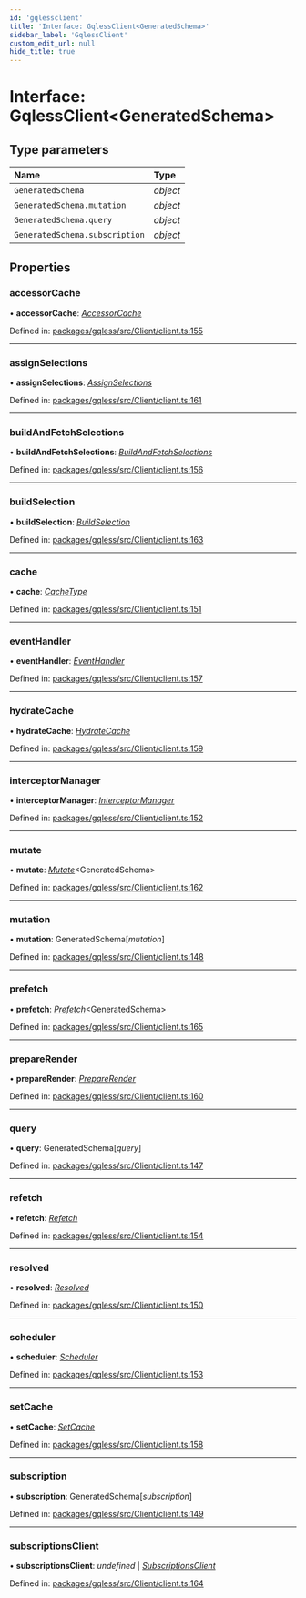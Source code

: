 ```yaml
---
id: 'gqlessclient'
title: 'Interface: GqlessClient<GeneratedSchema>'
sidebar_label: 'GqlessClient'
custom_edit_url: null
hide_title: true
---
```


# Interface: GqlessClient<GeneratedSchema\>

## Type parameters

| Name                           | Type     |
| :----------------------------- | :------- |
| `GeneratedSchema`              | _object_ |
| `GeneratedSchema.mutation`     | _object_ |
| `GeneratedSchema.query`        | _object_ |
| `GeneratedSchema.subscription` | _object_ |

## Properties

### accessorCache

• **accessorCache**: [_AccessorCache_](accessorcache.md)

Defined in: [packages/gqless/src/Client/client.ts:155](https://github.com/gqless/gqless/blob/master/packages/gqless/src/Client/client.ts#L155)

---

### assignSelections

• **assignSelections**: [_AssignSelections_](assignselections.md)

Defined in: [packages/gqless/src/Client/client.ts:161](https://github.com/gqless/gqless/blob/master/packages/gqless/src/Client/client.ts#L161)

---

### buildAndFetchSelections

• **buildAndFetchSelections**: [_BuildAndFetchSelections_](buildandfetchselections.md)

Defined in: [packages/gqless/src/Client/client.ts:156](https://github.com/gqless/gqless/blob/master/packages/gqless/src/Client/client.ts#L156)

---

### buildSelection

• **buildSelection**: [_BuildSelection_](buildselection.md)

Defined in: [packages/gqless/src/Client/client.ts:163](https://github.com/gqless/gqless/blob/master/packages/gqless/src/Client/client.ts#L163)

---

### cache

• **cache**: [_CacheType_](../modules.md#cachetype)

Defined in: [packages/gqless/src/Client/client.ts:151](https://github.com/gqless/gqless/blob/master/packages/gqless/src/Client/client.ts#L151)

---

### eventHandler

• **eventHandler**: [_EventHandler_](../classes/eventhandler.md)

Defined in: [packages/gqless/src/Client/client.ts:157](https://github.com/gqless/gqless/blob/master/packages/gqless/src/Client/client.ts#L157)

---

### hydrateCache

• **hydrateCache**: [_HydrateCache_](hydratecache.md)

Defined in: [packages/gqless/src/Client/client.ts:159](https://github.com/gqless/gqless/blob/master/packages/gqless/src/Client/client.ts#L159)

---

### interceptorManager

• **interceptorManager**: [_InterceptorManager_](interceptormanager.md)

Defined in: [packages/gqless/src/Client/client.ts:152](https://github.com/gqless/gqless/blob/master/packages/gqless/src/Client/client.ts#L152)

---

### mutate

• **mutate**: [_Mutate_](mutate.md)<GeneratedSchema\>

Defined in: [packages/gqless/src/Client/client.ts:162](https://github.com/gqless/gqless/blob/master/packages/gqless/src/Client/client.ts#L162)

---

### mutation

• **mutation**: GeneratedSchema[*mutation*]

Defined in: [packages/gqless/src/Client/client.ts:148](https://github.com/gqless/gqless/blob/master/packages/gqless/src/Client/client.ts#L148)

---

### prefetch

• **prefetch**: [_Prefetch_](prefetch.md)<GeneratedSchema\>

Defined in: [packages/gqless/src/Client/client.ts:165](https://github.com/gqless/gqless/blob/master/packages/gqless/src/Client/client.ts#L165)

---

### prepareRender

• **prepareRender**: [_PrepareRender_](preparerender.md)

Defined in: [packages/gqless/src/Client/client.ts:160](https://github.com/gqless/gqless/blob/master/packages/gqless/src/Client/client.ts#L160)

---

### query

• **query**: GeneratedSchema[*query*]

Defined in: [packages/gqless/src/Client/client.ts:147](https://github.com/gqless/gqless/blob/master/packages/gqless/src/Client/client.ts#L147)

---

### refetch

• **refetch**: [_Refetch_](refetch.md)

Defined in: [packages/gqless/src/Client/client.ts:154](https://github.com/gqless/gqless/blob/master/packages/gqless/src/Client/client.ts#L154)

---

### resolved

• **resolved**: [_Resolved_](resolved.md)

Defined in: [packages/gqless/src/Client/client.ts:150](https://github.com/gqless/gqless/blob/master/packages/gqless/src/Client/client.ts#L150)

---

### scheduler

• **scheduler**: [_Scheduler_](scheduler.md)

Defined in: [packages/gqless/src/Client/client.ts:153](https://github.com/gqless/gqless/blob/master/packages/gqless/src/Client/client.ts#L153)

---

### setCache

• **setCache**: [_SetCache_](setcache.md)

Defined in: [packages/gqless/src/Client/client.ts:158](https://github.com/gqless/gqless/blob/master/packages/gqless/src/Client/client.ts#L158)

---

### subscription

• **subscription**: GeneratedSchema[*subscription*]

Defined in: [packages/gqless/src/Client/client.ts:149](https://github.com/gqless/gqless/blob/master/packages/gqless/src/Client/client.ts#L149)

---

### subscriptionsClient

• **subscriptionsClient**: _undefined_ \| [_SubscriptionsClient_](subscriptionsclient.md)

Defined in: [packages/gqless/src/Client/client.ts:164](https://github.com/gqless/gqless/blob/master/packages/gqless/src/Client/client.ts#L164)
